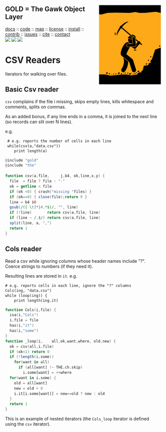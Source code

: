 <a name=top>
<img align=right width=200 src="https://raw.githubusercontent.com/timm/awk/master/etc/img/miner.png" width=200>
<h2>
     GOLD = The Gawk Object Layer
</h2>
<p>
   <a    href="http://menzies.us/awk/index">docs</a>
   :: <a href="http://github.com/timm/awk">code</a>
   :: <a href="http://menzies.us/awk/index#map">map</a>
   :: <a href="http://menzies.us/awk/index#license">license</a>
   :: <a href="http://menzies.us/awk/index#install">install</a>
   :: <a href="http://menzies.us/awk/index#contribute">contrib</a>
   :: <a href="http://github.com/timm/awk/issues">issues</a>
   :: <a href="http://menzies.us/awk/index#cite">cite</a>
   :: <a href="http://menzies.us/awk/index#contact">contact</a>
<br>
   <img src="https://img.shields.io/badge/language-gawk-orange">
   <img src="https://img.shields.io/badge/purpose-ai,se-blueviolet">
   <img src="https://img.shields.io/badge/platform-mac,*nux-informational">
</p>

# CSV Readers

Iterators for walking over files.

## Basic Csv reader

 `csv` complains if the file i missing,
skips empty lines, kills
whitespace and comments, splits on commas. 

As an added bonus,
if any line ends in a  comma, it is joined to the next line (so records can slit over N lines).

e.g.

     # e.g. reports the number of cells in each line
     while(csv(a,"data.csv")) 
        print length(a) 

```awk
@include "gold"
@include "the"

function csv(a,file,     j,b4, ok,line,x,y) {
  file  = file ? file : "-"           
  ok = getline < file
  if (ok <0) { crash("missing "files) }
  if (ok==0) { close(file);return 0 }                                    
  line = b4 $0                         
  gsub(/([ \t]*|#.*$)/, "", line)      
  if (!line)       return csv(a,file, line)           
  if (line ~ /,$/) return csv(a,file, line)           
  split(line, a, ",")                  
  return 1
}
```

## Cols reader

Read a csv while ignoring columns whose header names
include "?". 
Coerce strings to numbers (if they need it).

Resulting  lines are  stored in `it`. e.g.

    # e.g. reports cells in each line, ignore the "?" columns
    Cols(ing, "data.csv")
    while (loop(ing)) {
        print length(ing.it) 

```awk
function Cols(i,file) {
  isa(i,"Cols")
  i.file = file
  has(i,"it")
  has(i,"some")
}
function _loop(i,    all,ok,want,where, old,new) {
  ok = csv(all,i.file)
  if (ok<1) return 0
  if (!length(i.some))
    for(want in all)
      if (all[want] !~ THE.ch.skip)
        i.some[want] = ++where
  for(want in i.some) {
    old = all[want]
    new = old + 0
    i.it[i.some[want]] = new==old ? new : old
  }
  return 1
}
```

This is an
example of nested iterators (the `Cols_loop` iterator is  defined using the `csv` iterator).

